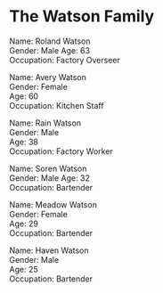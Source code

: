 # The Watson Family

Name: Roland Watson  
Gender: Male
Age: 63  
Occupation: Factory Overseer  

Name: Avery Watson  
Gender: Female  
Age: 60  
Occupation: Kitchen Staff 

Name: Rain Watson  
Gender: Male  
Age: 38  
Occupation: Factory Worker

Name: Soren Watson  
Gender: Male
Age: 32  
Occupation: Bartender

Name: Meadow Watson  
Gender: Female  
Age: 29  
Occupation: Bartender

Name: Haven Watson  
Gender: Male  
Age: 25  
Occupation: Bartender